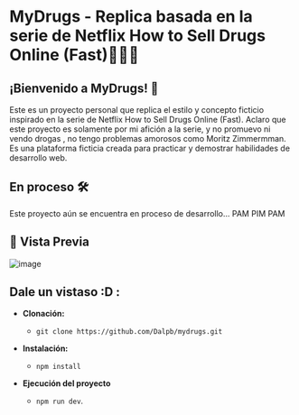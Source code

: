# MyDrugs - Replica basada en la serie de Netflix  How to Sell Drugs Online (Fast)🤑😈🤑

## ¡Bienvenido a MyDrugs! 🚀
Este es un proyecto personal que replica el estilo y concepto ficticio inspirado en la serie de Netflix How to Sell Drugs Online (Fast). Aclaro que este proyecto es solamente por mi afición  a la serie, y no promuevo ni vendo drogas , no tengo problemas amorosos como Moritz Zimmermman. Es una plataforma ficticia creada para practicar y demostrar habilidades de desarrollo web.

## En proceso 🛠️
Este proyecto aún se encuentra en proceso de desarrollo... PAM PIM PAM

## 📸 Vista Previa
![image](https://github.com/user-attachments/assets/59d27236-8682-4d16-b0ce-43f4ed952e99)



## Dale un vistaso :D :
- **Clonación:**
  - `git clone https://github.com/Dalpb/mydrugs.git `
- **Instalación:**
  - `npm install`
  
- **Ejecución del proyecto**
  - `npm run dev`.


